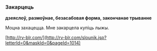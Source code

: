 ### Закарцець
**дзеяслоў, размоўнае, безасабовая форма, закончанае трыванне**

Моцна захацецца. Мне закарцела купіць лыжы.

<a rel="author">[http://rv-blr.com/](http://rv-blr.com/slounik.jsp?letterId=0&maskId=0&pageId=1014)</a>
